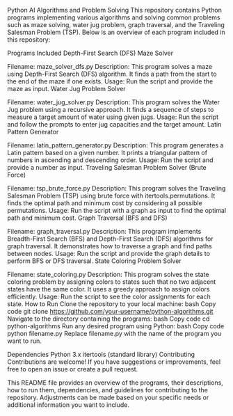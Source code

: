Python AI Algorithms and Problem Solving
This repository contains Python programs implementing various algorithms and solving common problems such as maze solving, water jug problem, graph traversal, and the Traveling Salesman Problem (TSP). Below is an overview of each program included in this repository:

Programs Included
Depth-First Search (DFS) Maze Solver

Filename: maze_solver_dfs.py
Description: This program solves a maze using Depth-First Search (DFS) algorithm. It finds a path from the start to the end of the maze if one exists.
Usage: Run the script and provide the maze as input.
Water Jug Problem Solver

Filename: water_jug_solver.py
Description: This program solves the Water Jug problem using a recursive approach. It finds a sequence of steps to measure a target amount of water using given jugs.
Usage: Run the script and follow the prompts to enter jug capacities and the target amount.
Latin Pattern Generator

Filename: latin_pattern_generator.py
Description: This program generates a Latin pattern based on a given number. It prints a triangular pattern of numbers in ascending and descending order.
Usage: Run the script and provide a number as input.
Traveling Salesman Problem Solver (Brute Force)

Filename: tsp_brute_force.py
Description: This program solves the Traveling Salesman Problem (TSP) using brute force with itertools.permutations. It finds the optimal path and minimum cost by considering all possible permutations.
Usage: Run the script with a graph as input to find the optimal path and minimum cost.
Graph Traversal (BFS and DFS)

Filename: graph_traversal.py
Description: This program implements Breadth-First Search (BFS) and Depth-First Search (DFS) algorithms for graph traversal. It demonstrates how to traverse a graph and find paths between nodes.
Usage: Run the script and provide the graph details to perform BFS or DFS traversal.
State Coloring Problem Solver

Filename: state_coloring.py
Description: This program solves the state coloring problem by assigning colors to states such that no two adjacent states have the same color. It uses a greedy approach to assign colors efficiently.
Usage: Run the script to see the color assignments for each state.
How to Run
Clone the repository to your local machine:
bash
Copy code
git clone https://github.com/your-username/python-algorithms.git
Navigate to the directory containing the programs:
bash
Copy code
cd python-algorithms
Run any desired program using Python:
bash
Copy code
python filename.py
Replace filename.py with the name of the program you want to run.

Dependencies
Python 3.x
itertools (standard library)
Contributing
Contributions are welcome! If you have suggestions or improvements, feel free to open an issue or create a pull request.

This README file provides an overview of the programs, their descriptions, how to run them, dependencies, and guidelines for contributing to the repository. Adjustments can be made based on your specific needs or additional information you want to include.
